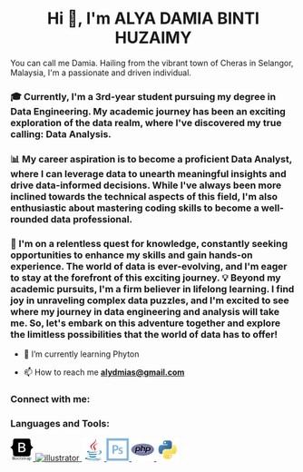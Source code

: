 <h1 align="center">Hi 👋, I'm ALYA DAMIA BINTI HUZAIMY</h1>
You can call me Damia. Hailing from the vibrant town of Cheras in Selangor, Malaysia, I'm a passionate and driven individual. 
<h3> 🎓 Currently, I'm a 3rd-year student pursuing my degree in Data Engineering. My academic journey has been an exciting exploration of the data realm, where I've discovered my true calling: Data Analysis.</h3>
<h3> 📊 My career aspiration is to become a proficient Data Analyst, where I can leverage data to unearth meaningful insights and drive data-informed decisions. While I've always been more inclined towards the technical aspects of this field, I'm also enthusiastic about mastering coding skills to become a well-rounded data professional.</h3> 
<h3>🚀 I'm on a relentless quest for knowledge, constantly seeking opportunities to enhance my skills and gain hands-on experience. The world of data is ever-evolving, and I'm eager to stay at the forefront of this exciting journey. 💡 Beyond my academic pursuits, I'm a firm believer in lifelong learning. I find joy in unraveling complex data puzzles, and I'm excited to see where my journey in data engineering and analysis will take me. So, let's embark on this adventure together and explore the limitless possibilities that the world of data has to offer!</h3>

- 🌱 I’m currently learning Phyton

- 📫 How to reach me **alydmias@gmail.com**

<h3 align="left">Connect with me:</h3>
<p align="left">
</p>

<h3 align="left">Languages and Tools:</h3>
<p align="left"> <a href="https://getbootstrap.com" target="_blank" rel="noreferrer"> <img src="https://raw.githubusercontent.com/devicons/devicon/master/icons/bootstrap/bootstrap-plain-wordmark.svg" alt="bootstrap" width="40" height="40"/> </a> <a href="https://www.adobe.com/in/products/illustrator.html" target="_blank" rel="noreferrer"> <img src="https://www.vectorlogo.zone/logos/adobe_illustrator/adobe_illustrator-icon.svg" alt="illustrator" width="40" height="40"/> </a> <a href="https://www.java.com" target="_blank" rel="noreferrer"> <img src="https://raw.githubusercontent.com/devicons/devicon/master/icons/java/java-original.svg" alt="java" width="40" height="40"/> </a> <a href="https://www.photoshop.com/en" target="_blank" rel="noreferrer"> <img src="https://raw.githubusercontent.com/devicons/devicon/master/icons/photoshop/photoshop-line.svg" alt="photoshop" width="40" height="40"/> </a> <a href="https://www.php.net" target="_blank" rel="noreferrer"> <img src="https://raw.githubusercontent.com/devicons/devicon/master/icons/php/php-original.svg" alt="php" width="40" height="40"/> </a> <a href="https://www.python.org" target="_blank" rel="noreferrer"> <img src="https://raw.githubusercontent.com/devicons/devicon/master/icons/python/python-original.svg" alt="python" width="40" height="40"/> </a> </p>
